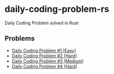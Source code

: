 # daily-coding-problem-rs

Daily Coding Problem solved in Rust

## Problems

* [Daily Coding Problem #1 \[Easy\]](https://play.rust-lang.org/?version=stable&mode=debug&edition=2018&code=%2F%2F%20This%20problem%20was%20recently%20asked%20by%20Google.%0A%2F%2F%0A%2F%2F%20Given%20a%20list%20of%20numbers%20and%20a%20number%20%60k%60%2C%20return%20whether%20any%20two%20numbers%20from%0A%2F%2F%20the%20list%20add%20up%20to%20%60k%60.%0A%2F%2F%0A%2F%2F%20For%20example%2C%20given%20%60%5B10%2C%2015%2C%203%2C%207%5D%60%20and%20%60k%60%20of%20%6017%60%2C%20return%20true%20since%0A%2F%2F%20%6010%20%2B%207%60%20is%20%6017%60.%0A%2F%2F%0A%2F%2F%20Bonus%3A%20Can%20you%20do%20this%20in%20one%20pass%3F%0A%0Ause%20std%3A%3Acollections%3A%3AHashSet%3B%0A%0Afn%20any_two_numbers_add_up_to_k(numbers%3A%20%26%5Busize%5D%2C%20k%3A%20usize)%20-%3E%20bool%20%7B%0A%20%20%20%20let%20mut%20cache%20%3D%20HashSet%3A%3Anew()%3B%0A%0A%20%20%20%20for%20number%20in%20numbers%20%7B%0A%20%20%20%20%20%20%20%20if%20cache.contains(number)%20%7B%0A%20%20%20%20%20%20%20%20%20%20%20%20return%20true%3B%0A%20%20%20%20%20%20%20%20%7D%20else%20%7B%0A%20%20%20%20%20%20%20%20%20%20%20%20cache.insert(k%20-%20number)%3B%0A%20%20%20%20%20%20%20%20%7D%0A%20%20%20%20%7D%0A%0A%20%20%20%20false%0A%7D%0A%0Afn%20main()%20%7B%0A%20%20%20%20let%20numbers%3A%20%26%5Busize%5D%20%3D%20%26%5B10%2C%2015%2C%203%2C%207%5D%3B%0A%20%20%20%20let%20k%3A%20usize%20%3D%2017%3B%0A%20%20%20%20assert_eq!(any_two_numbers_add_up_to_k(numbers%2C%20k)%2C%20true)%3B%0A%7D%0A)
* [Daily Coding Problem #2 \[Hard\]](https://play.rust-lang.org/?version=nightly&mode=debug&edition=2018&code=%2F%2F%20This%20problem%20was%20asked%20by%20Uber.%0A%2F%2F%0A%2F%2F%20Given%20an%20array%20of%20integers%2C%20return%20a%20new%20array%20such%20that%20each%20element%20at%0A%2F%2F%20index%20%60i%60%20of%20the%20new%20array%20is%20the%20product%20of%20all%20the%20numbers%20in%20the%20original%0A%2F%2F%20array%20except%20the%20one%20at%20%60i%60.%0A%2F%2F%0A%2F%2F%20For%20example%2C%20if%20our%20input%20was%20%60%5B1%2C%202%2C%203%2C%204%2C%205%5D%60%2C%20the%20expected%20output%20would%20be%0A%2F%2F%20%60%5B120%2C%2060%2C%2040%2C%2030%2C%2024%5D%60.%20If%20our%20input%20was%20%60%5B3%2C%202%2C%201%5D%60%2C%20the%20expected%20output%0A%2F%2F%20would%20be%20%60%5B2%2C%203%2C%206%5D%60.%0A%2F%2F%0A%2F%2F%20Follow-up%3A%20what%20if%20you%20can%27t%20use%20division%3F%0A%0A%23!%5Bfeature(min_const_generics)%5D%0A%0Afn%20array_of_product_of_numbers_excluding_i%3Cconst%20T%3A%20usize%3E(numbers%3A%20%26%5Busize%3B%20T%5D)%20-%3E%20%5Busize%3B%20T%5D%20%7B%0A%20%20%20%20let%20left%20%3D%20numbers%0A%20%20%20%20%20%20%20%20.iter()%0A%20%20%20%20%20%20%20%20.rev()%0A%20%20%20%20%20%20%20%20.enumerate()%0A%20%20%20%20%20%20%20%20.fold((%5B0%3B%20T%5D%2C%201)%2C%20%7C(mut%20acc%2C%20product)%2C%20(index%2C%20i)%7C%20%7B%0A%20%20%20%20%20%20%20%20%20%20%20%20let%20new_product%20%3D%20product%20*%20i%3B%0A%20%20%20%20%20%20%20%20%20%20%20%20acc%5BT%20-%201%20-%20index%5D%20%3D%20new_product%3B%0A%20%20%20%20%20%20%20%20%20%20%20%20(acc%2C%20new_product)%0A%20%20%20%20%20%20%20%20%7D)%0A%20%20%20%20%20%20%20%20.0%3B%0A%0A%20%20%20%20let%20right%20%3D%20numbers%0A%20%20%20%20%20%20%20%20.iter()%0A%20%20%20%20%20%20%20%20.enumerate()%0A%20%20%20%20%20%20%20%20.fold((%5B0%3B%20T%5D%2C%201)%2C%20%7C(mut%20acc%2C%20product)%2C%20(index%2C%20i)%7C%20%7B%0A%20%20%20%20%20%20%20%20%20%20%20%20let%20new_product%20%3D%20product%20*%20i%3B%0A%20%20%20%20%20%20%20%20%20%20%20%20acc%5Bindex%5D%20%3D%20new_product%3B%0A%20%20%20%20%20%20%20%20%20%20%20%20(acc%2C%20new_product)%0A%20%20%20%20%20%20%20%20%7D)%0A%20%20%20%20%20%20%20%20.0%3B%0A%0A%20%20%20%20let%20array_of_product_of_numbers_excluding_i%20%3D%0A%20%20%20%20%20%20%20%20numbers%0A%20%20%20%20%20%20%20%20%20%20%20%20.iter()%0A%20%20%20%20%20%20%20%20%20%20%20%20.enumerate()%0A%20%20%20%20%20%20%20%20%20%20%20%20.fold(%5B0%3B%20T%5D%2C%20%7Cmut%20acc%2C%20(index%2C%20_i)%7C%20%7B%0A%20%20%20%20%20%20%20%20%20%20%20%20%20%20%20%20let%20left_index%20%3D%20(index%20as%20isize)%20-%201%3B%0A%20%20%20%20%20%20%20%20%20%20%20%20%20%20%20%20let%20right_index%20%3D%20index%20%2B%201%3B%0A%0A%20%20%20%20%20%20%20%20%20%20%20%20%20%20%20%20let%20left_product%20%3D%20if%20left_index%20%3C%200%20%7B%0A%20%20%20%20%20%20%20%20%20%20%20%20%20%20%20%20%20%20%20%20%261%0A%20%20%20%20%20%20%20%20%20%20%20%20%20%20%20%20%7D%20else%20%7B%0A%20%20%20%20%20%20%20%20%20%20%20%20%20%20%20%20%20%20%20%20right.get(left_index%20as%20usize).unwrap_or(%261)%0A%20%20%20%20%20%20%20%20%20%20%20%20%20%20%20%20%7D%3B%0A%20%20%20%20%20%20%20%20%20%20%20%20%20%20%20%20let%20right_product%20%3D%20left.get(right_index).unwrap_or(%261)%3B%0A%0A%20%20%20%20%20%20%20%20%20%20%20%20%20%20%20%20acc%5Bindex%5D%20%3D%20left_product%20*%20right_product%3B%0A%20%20%20%20%20%20%20%20%20%20%20%20%20%20%20%20acc%0A%20%20%20%20%20%20%20%20%20%20%20%20%7D)%3B%0A%0A%20%20%20%20array_of_product_of_numbers_excluding_i%0A%7D%0A%0Afn%20main()%20%7B%0A%20%20%20%20let%20test_1%3A%20%26%5Busize%3B%205%5D%20%3D%20%26%5B1%2C%202%2C%203%2C%204%2C%205%5D%3B%0A%20%20%20%20let%20test_2%3A%20%26%5Busize%3B%203%5D%20%3D%20%26%5B3%2C%202%2C%201%5D%3B%0A%0A%20%20%20%20assert_eq!(%0A%20%20%20%20%20%20%20%20array_of_product_of_numbers_excluding_i(test_1)%2C%0A%20%20%20%20%20%20%20%20%5B120%2C%2060%2C%2040%2C%2030%2C%2024%5D%0A%20%20%20%20)%3B%0A%20%20%20%20assert_eq!(array_of_product_of_numbers_excluding_i(test_2)%2C%20%5B2%2C%203%2C%206%5D)%3B%0A%7D%0A)
* [Daily Coding Problem #3 \[Medium\]](https://play.rust-lang.org/?version=stable&mode=debug&edition=2018&gist=e3e6b59521fec0efb3af6e6adac13750)
* [Daily Coding Problem #4 \[Hard\]](https://play.rust-lang.org/?version=stable&mode=debug&edition=2018&code=%2F%2F%20This%20problem%20was%20asked%20by%20Stripe.%0A%2F%2F%0A%2F%2F%20Given%20an%20array%20of%20integers%2C%20find%20the%20first%20missing%20positive%20integer%20in%20linear%0A%2F%2F%20time%20and%20constant%20space.%20In%20other%20words%2C%20find%20the%20lowest%20positive%20integer%0A%2F%2F%20that%20does%20not%20exist%20in%20the%20array.%20The%20array%20can%20contain%20duplicates%20and%0A%2F%2F%20negative%20numbers%20as%20well.%0A%2F%2F%0A%2F%2F%20For%20example%2C%20the%20input%20%60%5B3%2C%204%2C%20-1%2C%201%5D%60%20should%20give%20%602%60.%20The%20input%20%60%5B1%2C%202%2C%200%5D%60%0A%2F%2F%20should%20give%20%603%60.%0A%2F%2F%0A%2F%2F%20You%20can%20modify%20the%20input%20array%20in-place.%0A%0Afn%20first_missing_positive_integer(numbers%3A%20%26mut%20%5Bisize%5D)%20-%3E%20usize%20%7B%0A%20%20%20%20let%20target%20%3D%201..%3D(numbers.len()%20as%20isize)%3B%0A%0A%20%20%20%20for%20i%20in%200..numbers.len()%20%7B%0A%20%20%20%20%20%20%20%20loop%20%7B%0A%20%20%20%20%20%20%20%20%20%20%20%20let%20number%20%3D%20numbers%5Bi%5D%3B%0A%0A%20%20%20%20%20%20%20%20%20%20%20%20let%20correct_index%20%3D%20(number%20-%201)%20as%20usize%3B%0A%0A%20%20%20%20%20%20%20%20%20%20%20%20if%20%7B%0A%20%20%20%20%20%20%20%20%20%20%20%20%20%20%20%20%2F%2F%20number%20is%20not%20within%20the%20target%20range%20and%20is%20ignored%0A%20%20%20%20%20%20%20%20%20%20%20%20%20%20%20%20!target.contains(%26number)%0A%20%20%20%20%20%20%20%20%20%20%20%20%20%20%20%20%2F%2F%20number%20is%20already%20in%20the%20correct%20place%20according%20to%20the%20target%2C%0A%20%20%20%20%20%20%20%20%20%20%20%20%20%20%20%20%2F%2F%20or%20is%20a%20duplicate%20number%0A%20%20%20%20%20%20%20%20%20%20%20%20%20%20%20%20%7C%7C%20numbers%5Bcorrect_index%5D%20%3D%3D%20number%0A%20%20%20%20%20%20%20%20%20%20%20%20%7D%20%7B%0A%20%20%20%20%20%20%20%20%20%20%20%20%20%20%20%20break%3B%0A%20%20%20%20%20%20%20%20%20%20%20%20%7D%0A%0A%20%20%20%20%20%20%20%20%20%20%20%20%2F%2F%20swap%20the%20value%20at%20the%20index%20with%20the%20correct%20index%2C%20the%20same%20as%0A%20%20%20%20%20%20%20%20%20%20%20%20%2F%2F%20the%20target%0A%20%20%20%20%20%20%20%20%20%20%20%20numbers.swap(i%2C%20correct_index)%3B%0A%20%20%20%20%20%20%20%20%7D%0A%20%20%20%20%7D%0A%0A%20%20%20%20numbers%0A%20%20%20%20%20%20%20%20.iter()%0A%20%20%20%20%20%20%20%20.enumerate()%0A%20%20%20%20%20%20%20%20.find_map(%7C(i%2C%20number)%7C%20%7B%0A%20%20%20%20%20%20%20%20%20%20%20%20let%20target%20%3D%20i%20%2B%201%3B%0A%20%20%20%20%20%20%20%20%20%20%20%20if%20%26(target%20as%20isize)%20%3D%3D%20number%20%7B%0A%20%20%20%20%20%20%20%20%20%20%20%20%20%20%20%20None%0A%20%20%20%20%20%20%20%20%20%20%20%20%7D%20else%20%7B%0A%20%20%20%20%20%20%20%20%20%20%20%20%20%20%20%20Some(target)%0A%20%20%20%20%20%20%20%20%20%20%20%20%7D%0A%20%20%20%20%20%20%20%20%7D)%0A%20%20%20%20%20%20%20%20.unwrap_or_else(%7C%7C%20numbers.len()%20%2B%201)%0A%7D%0A%0Afn%20main()%20%7B%0A%20%20%20%20assert_eq!(first_missing_positive_integer(%26mut%20%5B3%2C%204%2C%20-1%2C%201%5D)%2C%202)%3B%0A%20%20%20%20assert_eq!(first_missing_positive_integer(%26mut%20%5B1%2C%202%2C%200%5D)%2C%203)%3B%0A%7D%0A)
